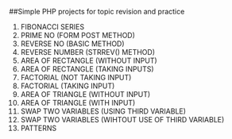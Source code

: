 ##Simple PHP projects for topic revision and practice 

1) FIBONACCI SERIES
2) PRIME NO (FORM POST METHOD)
3) REVERSE NO (BASIC METHOD)
4) REVERSE NUMBER (STRREV() METHOD)
5) AREA OF RECTANGLE (WITHOUT INPUT)
6) AREA OF RECTANGLE (TAKING INPUTS)
7) FACTORIAL (NOT TAKING INPUT)
8) FACTORIAL (TAKING INPUT)
9) AREA OF TRIANGLE (WITHOUT INPUT)
10) AREA OF TRIANGLE (WITH INPUT)
11) SWAP TWO VARIABLES (USING THIRD VARIABLE)
12) SWAP TWO VARIABLES (WIHTOUT USE OF THIRD VARIABLE)
13) PATTERNS
